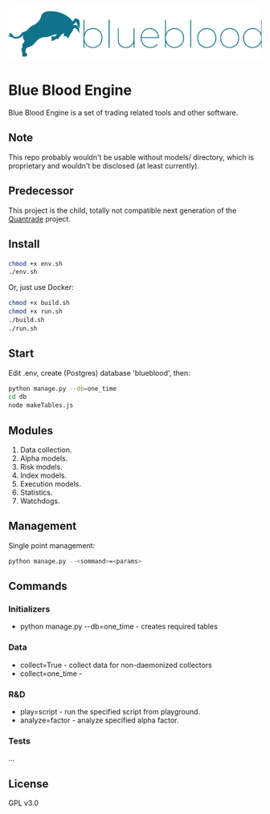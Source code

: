 <p align="center">
  <a href="https://blueblood.ltd/">
    <img alt="Bkue Blood" src="https://github.com/BlueBloodLtd/blueblood.ltd/blob/master/media/logo.png" width="685">
  </a>
</p>

# Blue Blood Engine

Blue Blood Engine is a set of trading related tools and other software.

## Note

This repo probably wouldn't be usable without models/ directory, which is proprietary and wouldn't be disclosed (at least currently).


## Predecessor

This project is the child, totally not compatible next generation of the [Quantrade](https://github.com/quant-trade/Quantrade) project.

## Install

```bash
chmod +x env.sh
./env.sh
```

Or, just use Docker:

```bash
chmod +x build.sh
chmod +x run.sh
./build.sh
./run.sh
```

## Start

Edit .env, create (Postgres) database 'blueblood', then:

```bash
python manage.py --db=one_time
cd db
node makeTables.js
```


## Modules

1. Data collection.
2. Alpha models.
3. Risk models.
4. Index models.
5. Execution models.
6. Statistics.
7. Watchdogs.

## Management

Single point management:

```bash
python manage.py --<sommand>=<params>
```

## Commands

### Initializers

* python manage.py --db=one_time - creates required tables

### Data

* collect=True - collect data for non-daemonized collectors
* collect=one_time - 

### R&D

* play=script - run the specified script from playground.
* analyze=factor - analyze specified alpha factor.

### Tests

...

## License

GPL v3.0

